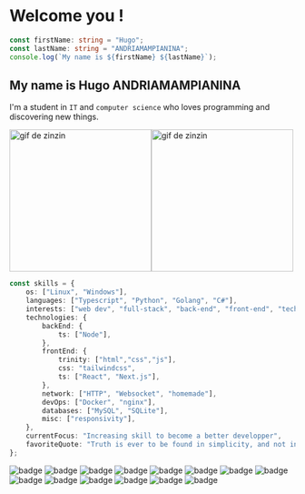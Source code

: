# Welcome you !

```typescript
const firstName: string = "Hugo";
const lastName: string = "ANDRIAMAMPIANINA";
console.log(`My name is ${firstName} ${lastName}`);
```
## My name is Hugo ANDRIAMAMPIANINA  

I'm a student in `IT` and `computer science` who loves programming and discovering new things.  

<div style="display: flex; align: center">
    <img src='images/gif2.gif' alt='gif de zinzin' height='250'>
    <img src='images/gif1.gif' alt='gif de zinzin' height='250'>
</div>  


```typescript
const skills = {
    os: ["Linux", "Windows"],
    languages: ["Typescript", "Python", "Golang", "C#"],
    interests: ["web dev", "full-stack", "back-end", "front-end", "tech", "security", "game dev"],
    technologies: {
        backEnd: {
            ts: ["Node"],
        },
        frontEnd: {
            trinity: ["html","css","js"],
            css: "tailwindcss",
            ts: ["React", "Next.js"],
        },
        network: ["HTTP", "Websocket", "homemade"],
        devOps: ["Docker", "nginx"],
        databases: ["MySQL", "SQLite"],
        misc: ["responsivity"],
    },
    currentFocus: "Increasing skill to become a better developper",
    favoriteQuote: "Truth is ever to be found in simplicity, and not in the multiplicity and confusion of things - Isaac Newton",
};
```  

![badge](https://img.shields.io/badge/TypeScript-007ACC?style=flat-square&logo=typescript&logoColor=white)
![badge](https://img.shields.io/badge/Python-3776AB?style=flat-square&logo=python&logoColor=white)
![badge](https://img.shields.io/badge/Go-00ADD8?style=flat-square&logo=go&logoColor=white)
![badge](https://img.shields.io/badge/C%23-239120?style=flat-square&logo=csharp&logoColor=white)
![badge](https://img.shields.io/badge/HTML5-E34F26?style=flat-square&logo=html5&logoColor=white)
![badge](https://img.shields.io/badge/CSS3-1572B6?style=flat-square&logo=css3&logoColor=white)
![badge](https://img.shields.io/badge/JavaScript-F7DF1E?style=flat-square&logo=javascript&logoColor=black)
![badge](https://img.shields.io/badge/React-20232A?style=flat-square&logo=react&logoColor=61DAFB)
![badge](https://img.shields.io/badge/TailwindCSS-38B2AC?style=flat-square&logo=tailwind-css&logoColor=white)
![badge](https://img.shields.io/badge/Next.js-100000?style=flat-square&logo=next.js&logoColor=white)
![badge](https://img.shields.io/badge/Unity-100000?style=flat-square&logo=unity&logoColor=white)
![badge](https://img.shields.io/badge/MySQL-00000F?style=flat-square&logo=mysql&logoColor=white)
![badge](https://img.shields.io/badge/SQLite-07405E?style=flat-square&logo=sqlite&logoColor=white)
![badge](https://img.shields.io/badge/Linux-FCC624?style=flat-square&logo=linux&logoColor=black)
